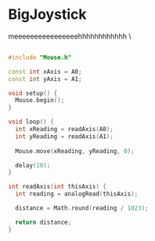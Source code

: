 # BigJoystick

meeeeeeeeeeeeeeeehhhhhhhhhhhh
\

```stl

```

```c++
#include "Mouse.h"

const int xAxis = A0;
const int yAxis = A1;

void setup() {
  Mouse.begin();
}

void loop() {
  int xReading = readAxis(A0);
  int yReading = readAxis(A1);
  
  Mouse.move(xReading, yReading, 0);

  delay(10);
}

int readAxis(int thisAxis) {
  int reading = analogRead(thisAxis);

  distance = Math.round(reading / 1023);

  return distance;
}
```
